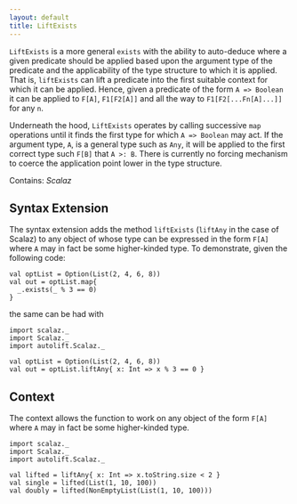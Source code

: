 ```yaml
---
layout: default
title: LiftExists
---
```


`LiftExists` is a more general `exists` with the ability to auto-deduce where a given predicate should be applied based upon the argument type of the predicate and the applicability of the type structure to which it is applied. That is, `liftExists` can lift a predicate into the first suitable context for which it can be applied. Hence, given a predicate of the form `A => Boolean` it can be applied to `F[A]`, `F1[F2[A]]` and all the way to `F1[F2[...Fn[A]...]]` for any `n`.

Underneath the hood, `LiftExists` operates by calling successive `map` operations until it finds the first type for which `A => Boolean` may act. If the argument type, `A`, is a general type such as `Any`, it will be applied to the first correct type such `F[B]` that `A >: B`. There is currently no forcing mechanism to coerce the application point lower in the type structure.

Contains: *Scalaz*

## Syntax Extension

The syntax extension adds the method `liftExists` (`liftAny` in the case of Scalaz) to any object of whose type can be expressed in the form `F[A]` where `A` may in fact be some higher-kinded type. To demonstrate, given the following code:

```tut
val optList = Option(List(2, 4, 6, 8))
val out = optList.map{ 
  _.exists(_ % 3 == 0)
}
```

the same can be had with

```tut
import scalaz._
import Scalaz._
import autolift.Scalaz._

val optList = Option(List(2, 4, 6, 8))
val out = optList.liftAny{ x: Int => x % 3 == 0 }
```

## Context

The context allows the function to work on any object of the form `F[A]` where `A` may in fact be some higher-kinded type. 

```tut
import scalaz._
import Scalaz._
import autolift.Scalaz._

val lifted = liftAny{ x: Int => x.toString.size < 2 }
val single = lifted(List(1, 10, 100))
val doubly = lifted(NonEmptyList(List(1, 10, 100)))
```